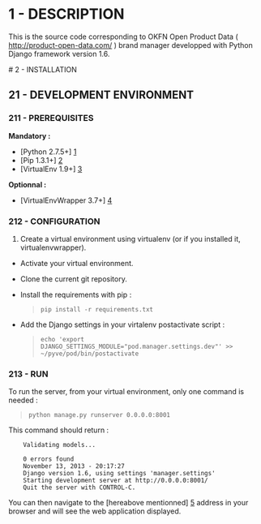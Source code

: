 # 1 - DESCRIPTION

This is the source code corresponding to OKFN Open Product Data ( http://product-open-data.com/ ) brand manager developped with Python Django framework version 1.6.

# 2 - INSTALLATION

## 21 - DEVELOPMENT ENVIRONMENT

### 211 - PREREQUISITES

**Mandatory :**

* [Python 2.7.5+] [1]
* [Pip 1.3.1+] [2]
* [VirtualEnv 1.9+] [3]

[1]: <http://www.python.org/getit/> "Python install documentation"
[2]: <http://www.pip-installer.org/en/latest/installing.html> "Pip install documentation"
[3]: <https://pypi.python.org/pypi/virtualenv> "VirtualEnv install documentation"

**Optionnal :**

* [VirtualEnvWrapper 3.7+] [4]

[4]: <http://virtualenvwrapper.readthedocs.org/en/latest/install.html#basic-installation> "VirtualEnvWrapper install documentation"

### 212 - CONFIGURATION

1. Create a virtual environment using virtualenv (or if you installed it, virtualenvwrapper).
- Activate your virtual environment.
- Clone the current git repository.
- Install the requirements with pip :

  > `pip install -r requirements.txt`

- Add the Django settings in your virtalenv postactivate script :
  
  > `echo 'export DJANGO_SETTINGS_MODULE="pod.manager.settings.dev"' >> ~/pyve/pod/bin/postactivate`

### 213 - RUN

To run the server, from your virtual environment, only one command is needed :

> `python manage.py runserver 0.0.0.0:8001`

This command should return :

        Validating models...
        
        0 errors found
        November 13, 2013 - 20:17:27
        Django version 1.6, using settings 'manager.settings'
        Starting development server at http://0.0.0.0:8001/
        Quit the server with CONTROL-C.

You can then navigate to the [hereabove mentionned] [5] address in your browser and will see the web application displayed.

[5]: <http://127.0.0.1:8001> "Localhost Python Django server"

